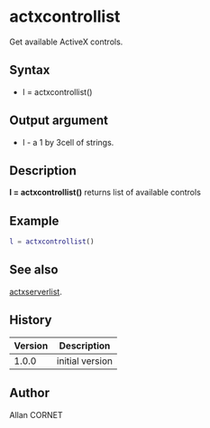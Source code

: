 # actxcontrollist

Get available ActiveX controls.

## Syntax

- l = actxcontrollist()

## Output argument

- l - a 1 by 3cell of strings.

## Description

  <p><b>l = actxcontrollist()</b> returns list of available controls</p>

## Example

```matlab
l = actxcontrollist()
```

## See also

[actxserverlist](actxserverlist.md).

## History

| Version | Description     |
| ------- | --------------- |
| 1.0.0   | initial version |

## Author

Allan CORNET
